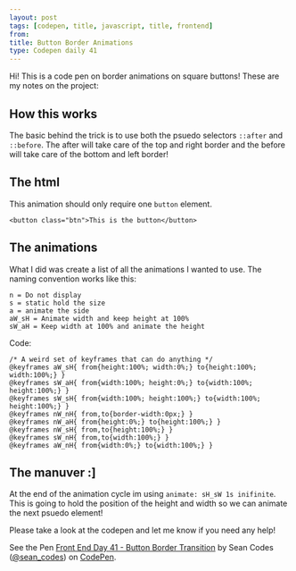 ```yaml
---
layout: post
tags: [codepen, title, javascript, title, frontend]
from: 
title: Button Border Animations
type: Codepen daily 41
---
```


Hi! This is a code pen on border animations on square buttons! These are my notes on the project:

## How this works
The basic behind the trick is to use both the psuedo selectors `::after` and `::before`. The after will take care of the top and right border and the before will take care of the bottom and left border!

## The html
This animation should only require one `button` element.

    <button class="btn">This is the button</button>

## The animations
What I did was create a list of all the animations I wanted to use. The naming convention works like this:

    n = Do not display
    s = static hold the size
    a = animate the side
    aW_sH = Animate width and keep height at 100%
    sW_aH = Keep width at 100% and animate the height
    
Code: 

    /* A weird set of keyframes that can do anything */
    @keyframes aW_sH{ from{height:100%; width:0%;} to{height:100%; width:100%;} }
    @keyframes sW_aH{ from{width:100%; height:0%;} to{width:100%; height:100%;} }
    @keyframes sW_sH{ from{width:100%; height:100%;} to{width:100%; height:100%;} }
    @keyframes nW_nH{ from,to{border-width:0px;} }
    @keyframes nW_aH{ from{height:0%;} to{height:100%;} }
    @keyframes nW_sH{ from,to{height:100%;} }
    @keyframes sW_nH{ from,to{width:100%;} }
    @keyframes aW_nH{ from{width:0%;} to{width:100%;} }
    
## The manuver :]

At the end of the animation cycle im using `animate: sH_sW 1s inifinite`. This is going to hold the position of the height and width so we can animate the next psuedo element!

Please take a look at the codepen and let me know if you need any help! 

<p data-height="400" data-theme-id="0" data-slug-hash="YZWqLo" data-default-tab="css,result" data-user="sean_codes" data-embed-version="2" data-pen-title="Front End Day 41 - Button Border Transition" class="codepen">See the Pen <a href="http://codepen.io/sean_codes/pen/YZWqLo/">Front End Day 41 - Button Border Transition</a> by Sean Codes (<a href="http://codepen.io/sean_codes">@sean_codes</a>) on <a href="http://codepen.io">CodePen</a>.</p>
<script async src="https://production-assets.codepen.io/assets/embed/ei.js"></script>
